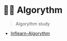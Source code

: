 # ✍🏻 Algorythm

> Algorythm study 

- [Inflearn-Algorythm](https://github.com/ichbinmin2/Algorythm/blob/main/Inflearn-Algorythm)